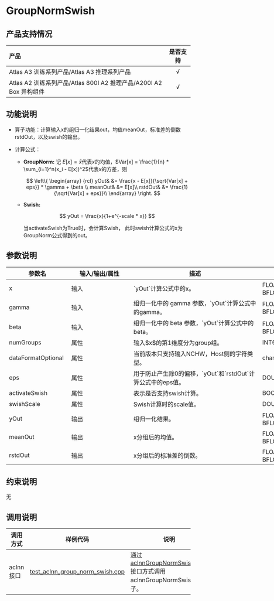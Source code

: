 # GroupNormSwish

## 产品支持情况

| 产品                                                         | 是否支持 |
| :----------------------------------------------------------- | :------: |
| <term>Atlas A3 训练系列产品/Atlas A3 推理系列产品</term>     |    √     |
| <term>Atlas A2 训练系列产品/Atlas 800I A2 推理产品/A200I A2 Box 异构组件</term> |    √     |

## 功能说明

- 算子功能：计算输入x的组归一化结果out，均值meanOut，标准差的倒数rstdOut，以及swish的输出。

- 计算公式：
  - **GroupNorm:**
    记 $E[x] = \bar{x}$代表$x$的均值，$Var[x] = \frac{1}{n} * \sum_{i=1}^n(x_i - E[x])^2$代表$x$的方差，则
    
    $$
    \left\{
    \begin{array} {rcl}
    yOut& &= \frac{x - E[x]}{\sqrt{Var[x] + eps}} * \gamma + \beta \\
    meanOut& &= E[x]\\
    rstdOut& &= \frac{1}{\sqrt{Var[x] + eps}}\\
    \end{array}
    \right.
    $$

  - **Swish:**
    
    $$
    yOut = \frac{x}{1+e^{-scale * x}}
    $$
    
    当activateSwish为True时，会计算Swish， 此时swish计算公式的x为GroupNorm公式得到的out。

## 参数说明

<table style="undefined;table-layout: fixed; width: 1005px"><colgroup>
  <col style="width: 170px">
  <col style="width: 170px">
  <col style="width: 352px">
  <col style="width: 213px">
  <col style="width: 100px">
  </colgroup>
  <thead>
    <tr>
      <th>参数名</th>
      <th>输入/输出/属性</th>
      <th>描述</th>
      <th>数据类型</th>
      <th>数据格式</th>
    </tr></thead>
  <tbody>
    <tr>
      <td>x</td>
      <td>输入</td>
      <td>`yOut`计算公式中的x。</td>
      <td>FLOAT32、FLOAT16、BFLOAT16</td>
      <td>ND</td>
    </tr>
    <tr>
      <td>gamma</td>
      <td>输入</td>
      <td>组归一化中的 gamma 参数，`yOut`计算公式中的gamma。</td>
      <td>FLOAT32、FLOAT16、BFLOAT16</td>
      <td>ND</td>
    </tr>
    <tr>
      <td>beta</td>
      <td>输入</td>
      <td>组归一化中的 beta 参数，`yOut`计算公式中的beta。</td>
      <td>FLOAT32、FLOAT16、BFLOAT16</td>
      <td>ND</td>
    </tr>
    <tr>
      <td>numGroups</td>
      <td>属性</td>
      <td>输入$x$的第1维度分为group组。</td>
      <td>INT64</td>
      <td>-</td>
    </tr>
    <tr>
      <td>dataFormatOptional</td>
      <td>属性</td>
      <td>当前版本只支持输入NCHW，Host侧的字符类型。</td>
      <td>char*</td>
      <td>-</td>
    </tr>
    <tr>
      <td>eps</td>
      <td>属性</td>
      <td>用于防止产生除0的偏移，`yOut`和`rstdOut`计算公式中的eps值。</td>
      <td>DOUBLE</td>
      <td>-</td>
    </tr>
    <tr>
      <td>activateSwish</td>
      <td>属性</td>
      <td>表示是否支持swish计算。</td>
      <td>BOOL</td>
      <td>-</td>
    </tr>
    <tr>
      <td>swishScale</td>
      <td>属性</td>
      <td>Swish计算时的scale值。</td>
      <td>DOUBLE</td>
      <td>-</td>
    </tr>
    <tr>
      <td>yOut</td>
      <td>输出</td>
      <td>组归一化结果。</td>
      <td>FLOAT32、FLOAT16、BFLOAT16</td>
      <td>ND</td>
    </tr>
    <tr>
      <td>meanOut</td>
      <td>输出</td>
      <td>x分组后的均值。</td>
      <td>FLOAT32、FLOAT16、BFLOAT16</td>
      <td>ND</td>
    </tr>
    <tr>
      <td>rstdOut</td>
      <td>输出</td>
      <td>x分组后的标准差的倒数。</td>
      <td>FLOAT32、FLOAT16、BFLOAT16</td>
      <td>ND</td>
    </tr>
  </tbody></table>

## 约束说明

无

## 调用说明

| 调用方式   | 样例代码           | 说明                                         |
| ---------------- | --------------------------- | --------------------------------------------------- |
| aclnn接口  | [test_aclnn_group_norm_swish.cpp](examples/test_aclnn_group_norm_swish.cpp) | 通过[aclnnGroupNormSwishGrad](docs/aclnnGroupNormSwish.md)接口方式调用aclnnGroupNormSwish算子。 |